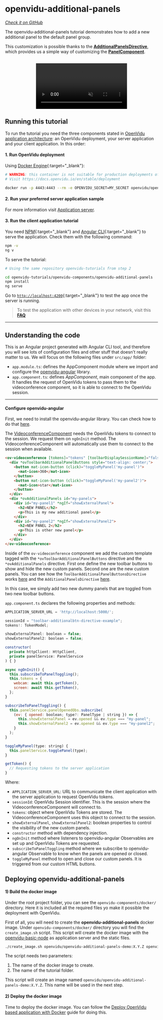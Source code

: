 # openvidu-additional-panels

<a href="https://github.com/OpenVidu/openvidu-tutorials/tree/master/openvidu-components/openvidu-additional-panels" target="_blank"><i class="icon ion-social-github"> Check it on GitHub</i></a>

The openvidu-additional-panels tutorial demonstrates how to add a new additional panel to the default panel group.

This customization is possible thanks to the [**AdditionalPanelsDirective**](api/openvidu-angular/directives/AdditionalPanelsDirective.html), which provides us a simple way of customizing the [**PanelComponent**](api/openvidu-angular/components/PanelComponent.html).

<p align="center" style="margin-top: 30px">
  <video class="img-responsive" style="max-width: 80%" src="video/components/additional-panels.mp4" muted async loop autoplay playsinline>
  </video>
</p>

## Running this tutorial


To run the tutorial you need the three components stated in [OpenVidu application architecture](developing-your-video-app/#openvidu-application-architecture): an OpenVidu deployment, your server application and your client application. In this order:

#### 1. Run OpenVidu deployment

Using [Docker Engine](https://docs.docker.com/engine/){:target="_blank"}:

```bash
# WARNING: this container is not suitable for production deployments of OpenVidu
# Visit https://docs.openvidu.io/en/stable/deployment

docker run -p 4443:4443 --rm -e OPENVIDU_SECRET=MY_SECRET openvidu/openvidu-dev:2.30.0
```

#### 2. Run your preferred server application sample

For more information visit [Application server](application-server/).

<div id="application-server-wrapper"></div>
<script src="js/load-common-template.js" data-pathToFile="server-application-samples.html" data-elementId="application-server-wrapper" data-runAnchorScript="false" data-useCurrentVersion="true"></script>

#### 3. Run the client application tutorial

You need [NPM](https://docs.npmjs.com/downloading-and-installing-node-js-and-npm){:target="_blank"} and [Angular CLI](https://angular.io/cli){:target="_blank"} to serve the application. Check them with the following command:

```bash
npm -v
ng v
```

To serve the tutorial:

```bash
# Using the same repository openvidu-tutorials from step 2

cd openvidu-tutorials/openvidu-components/openvidu-additional-panels
npm install
ng serve
```

Go to [`http://localhost:4200`](http://localhost:4200){:target="_blank"} to test the app once the server is running.

> To test the application with other devices in your network, visit this **[FAQ](troubleshooting/#3-test-applications-in-my-network-with-multiple-devices)**

---

## Understanding the code

This is an Angular project generated with Angular CLI tool, and therefore you will see lots of configuration files and other stuff that doesn't really matter to us. We will focus on the following files under `src/app/` folder:

- `app.module.ts`: defines the AppComponent module where we import and configure the [openvidu-angular](api/openvidu-angular/) library.
- `app.component.ts`: defines *AppComponent*, main component of the app. It handles the request of OpenVidu tokens to pass them to the videoconference component, so it is able to connect to the OpenVidu session.

---

#### Configure openvidu-angular

First, we need to install the openvidu-angular library. You can check how to do that [here](api/openvidu-angular/).

The [VideoconferenceComponent](api/openvidu-angular/components/VideoconferenceComponent.html) needs the OpenVidu tokens to connect to the session. We request them on `ngOnInit` method. The VideoconferenceComponent will automatically use them to connect to the session when available.

```html
<ov-videoconference [tokens]="tokens" [toolbarDisplaySessionName]="false">
  <div *ovToolbarAdditionalPanelButtons style="text-align: center;">
    <button mat-icon-button (click)="toggleMyPanel('my-panel')">
      <mat-icon>360</mat-icon>
    </button>
    <button mat-icon-button (click)="toggleMyPanel('my-panel2')">
      <mat-icon>star</mat-icon>
    </button>
  </div>
  <div *ovAdditionalPanels id="my-panels">
    <div id="my-panel1" *ngIf="showExternalPanel">
      <h2>NEW PANEL</h2>
      <p>This is my new additional panel</p>
    </div>
    <div id="my-panel2" *ngIf="showExternalPanel2">
      <h2>NEW PANEL 2</h2>
      <p>This is other new panel</p>
    </div>
  </div>
</ov-videoconference>
```

Inside of the `ov-videoconference` component we add the custom template tagged with the `*ovToolbarAdditionalPanelButtons` directive and the `*ovAdditionalPanels` directive. First one define the new toolbar buttons to show and hide the new custom panels. Second one are the new custom panels. You can see how the `ToolbarAdditionalPanelButtonsDirective` works [here](api/openvidu-angular/directives/ToolbarAdditionalPanelButtonsDirective.html) and the `AdditionalPanelsDirective` [here](api/openvidu-angular/directives/AdditionalPanelsDirective.html).

In this case, we simply add two new dummy panels that are toggled from two new toolbar buttons.

`app.component.ts` declares the following properties and methods:

```javascript
APPLICATION_SERVER_URL = 'http://localhost:5000/';

sessionId = "toolbar-additionalbtn-directive-example";
tokens!: TokenModel;

showExternalPanel: boolean = false;
showExternalPanel2: boolean = false;

constructor(
  private httpClient: HttpClient,
  private panelService: PanelService
) { }

async ngOnInit() {
  this.subscribeToPanelToggling();
  this.tokens = {
    webcam: await this.getToken(),
    screen: await this.getToken(),
  };
}

subscribeToPanelToggling() {
  this.panelService.panelOpenedObs.subscribe(
    (ev: { opened: boolean; type?: PanelType | string }) => {
      this.showExternalPanel = ev.opened && ev.type === "my-panel";
      this.showExternalPanel2 = ev.opened && ev.type === "my-panel2";
    }
  );
}

toggleMyPanel(type: string) {
  this.panelService.togglePanel(type);
}

getToken() {
  // Requesting tokens to the server application
}
```

Where:

- `APPLICATION_SERVER_URL`: URL to communicate the client application with the server application to request OpenVidu tokens.
- `sessionId`: OpenVidu Session identifier. This is the session where the VideoconferenceComponent will connect to.
- `tokens`: object where OpenVidu Tokens are stored. The VideoconferenceComponent uses this object to connect to the session.
- `showExternalPanel`, `showExternalPanel2`: boolean properties to control the visibility of the new custom panels.
- `constructor` method with dependency injection.
- `ngOnInit` method where listeners to openvidu-angular Observables are set up and OpenVidu Tokens are requested.
- `subscribeToPanelToggling` method where we subscribe to openvidu-angular Observable to know when the panels are opened or closed.
- `toggleMyPanel` method to open and close our custom panels. It is triggered from our custom HTML buttons.

## Deploying openvidu-additional-panels

#### 1) Build the docker image

Under the root project folder, you can see the `openvidu-components/docker/` directory. Here it is included all the required files yo make it possible the deployment with OpenVidu.

First of all, you will need to create the **openvidu-additional-panels** docker image. Under `openvidu-components/docker/` directory you will find the `create_image.sh` script. This script will create the docker image with the [openvidu-basic-node](application-server/openvidu-basic-node/) as application server and the static files.

```bash
./create_image.sh openvidu/openvidu-additional-panels-demo:X.Y.Z openvidu-additional-panels
```

The script needs two parameters:

1. The name of the docker image to create.
2. The name of the tutorial folder.

This script will create an image named `openvidu/openvidu-additional-panels-demo:X.Y.Z`. This name will be used in the next step.

#### 2) Deploy the docker image

Time to deploy the docker image. You can follow the [Deploy OpenVidu based application with Docker](deployment/deploying-openvidu-apps/#with-docker) guide for doing this.
